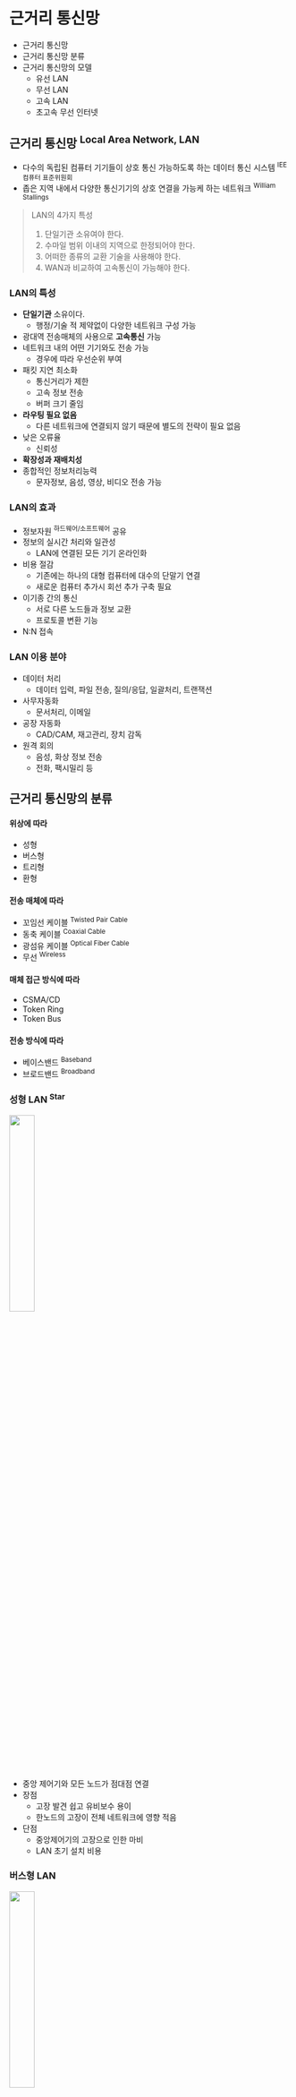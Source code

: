 # 근거리 통신망

- 근거리 통신망
- 근거리 통신망 분류
- 근거리 통신망의 모델
    - 유선 LAN
    - 무선 LAN
    - 고속 LAN
    - 초고속 무선 인터넷

## 근거리 통신망 <sup>Local Area Network, LAN</sup>

- 다수의 독립된 컴퓨터 기기들이 상호 통신 가능하도록 하는 데이터 통신 시스템 <sup>IEE 컴퓨터 표준위원회</sup>
- 좁은 지역 내에서 다양한 통신기기의 상호 연결을 가능케 하는 네트워크 <sup>William Stallings</sup>

> LAN의 4가지 특성
> 1. 단일기관 소유여야 한다.
> 2. 수마일 범위 이내의 지역으로 한정되어야 한다.
> 3. 어떠한 종류의 교환 기술을 사용해야 한다.
> 4. WAN과 비교하여 고속통신이 가능해야 한다.

### LAN의 특성

- **단일기관** 소유이다.
    - 행정/기술 적 제약없이 다양한 네트워크 구성 가능
- 광대역 전송매체의 사용으로 **고속통신** 가능
- 네트워크 내의 어떤 기기와도 전송 가능
    - 경우에 따라 우선순위 부여
- 패킷 지연 최소화
    - 통신거리가 제한
    - 고속 정보 전송
    - 버퍼 크기 줄임
- **라우팅 필요 없음**
    - 다른 네트워크에 연결되지 않기 때문에 별도의 전략이 필요 없음
- 낮은 오류율
    - 신뢰성
- **확장성과 재배치성**
- 종합적인 정보처리능력
    - 문자정보, 음성, 영상, 비디오 전송 가능

### LAN의 효과

- 정보자원 <sup>하드웨어/소프트웨어</sup> 공유
- 정보의 실시간 처리와 일관성
    - LAN에 연결된 모든 기기 온라인화
- 비용 절감
    - 기존에는 하나의 대형 컴퓨터에 대수의 단말기 연결
    - 새로운 컴퓨터 추가시 회선 추가 구축 필요
- 이기종 간의 통신
    - 서로 다른 노드들과 정보 교환
    - 프로토콜 변환 기능
- N:N 접속

### LAN 이용 분야

- 데이터 처리
    - 데이터 입력, 파일 전송, 질의/응답, 일괄처리, 트랜잭션
- 사무자동화
    - 문서처리, 이메일
- 공장 자동화
    - CAD/CAM, 재고관리, 장치 감독
- 원격 회의
    - 음성, 화상 정보 전송
    - 전화, 팩시밀리 등

## 근거리 통신망의 분류

#### 위상에 따라

- 성형
- 버스형
- 트리형
- 환형

#### 전송 매체에 따라

- 꼬임선 케이블 <sup>Twisted Pair Cable</sup>
- 동축 케이블 <sup>Coaxial Cable</sup>
- 광섬유 케이블 <sup>Optical Fiber Cable</sup>
- 무선 <sup>Wireless</sup>

#### 매체 접근 방식에 따라

- CSMA/CD
- Token Ring
- Token Bus

#### 전송 방식에 따라

- 베이스밴드 <sup>Baseband</sup>
- 브로드밴드 <sup>Broadband</sup>

### 성형 LAN <sup>Star</sup>

<img src="img.png"  width="30%"/>

- 중앙 제어기와 모든 노드가 점대점 연결
- 장점
    - 고장 발견 쉽고 유비보수 용이
    - 한노드의 고장이 전체 네트워크에 영향 적음
- 단점
    - 중앙제어기의 고장으로 인한 마비
    - LAN 초기 설치 비용

### 버스형 LAN

<img src="img_1.png"  width="30%"/>

- 버스 케이블에 모든 노드가 접속
- 장점
    - LAN 설치가 쉽고 구축 비용 낮음
    - 노드의 고장이 다른 네트워크에 영향 적음
- 단점
    - 베이스밴드 전송방식을 사용할 경우,
    - 전송거리가 멀어지면 신호 세기가 급격히 약해짐
    - repeater 필요

### 환형 LAN <sup>Ring</sup>

<img src="img_2.png"  width="30%"/>

- 각 노드가 양쪽 노드와 점대점 연결
- 신호는 보통 한 방향으로만 전송
- 장점
    - 설치, 재구송 쉽고 구축 비용 낮음
- 단점
    - 노드 추가 시 선로 절단 필요
    - 통신 제어 복잡

### 트리형 LAN

- 계층형 구조
- 성형 LAN의 변형
- 장단점이 성형 LAN과 유사
- 성형 LAN에 비해
    - 여러 노드 연결 가능
    - 노드간 전송거리 증가

### 베이스밴드 LAN

- 디지털 신호 직접 전송
    - 최대 1km 마다 리피터 필요
- 하나의 고속 <sup>10Mbps ~</sup> 채널 사용
    - 양방향 전송 가능
    - 시분할 다중화 방식 사용
- 꼬임선 케이블 or 동축 케이블 사용

### 브로드밴드 LAN

- 디지털 신호를 아날로그 신호로 변조하여 전송
- 단방향 전송 방식
    - 송신채널, 수신채널 별도 필요
- 주파수 분할 다중화
    - RF <sup>Radio Frequency</sup> 모뎀 사용
- 동축 케이블 or 광섬유 사용

### CSMA/CD

- Carrier Sense Multiple Access with Collision Detection
- 여러 통신 주체들이 동시에 통신하여 발생하는 충돌을 막기위한 프로토콜
- Ethernet에서 사용

#### 동작 방식

1. 노드는 데이터를 전송하기 전에 다른 기기가 통신 회선을 사용 중인지 점검
2. 통신회선이 사용중이라면 임의의 시간만큼 기다린 후 다시 확인
3. 사용중이지 않는 것이 확인되면 데이터 전송
4. 데이터 전송 중 충돌이 발생하면 통신 회선에 연결된 모든 노드에 jam 신호를 전송하여 충돌 사실 전파
5. 충돌이 발생하면 임의의 시간만큼 기다린 후 다시 전송

### Token Ring

- 환형 형태의 LAN을 구성한 뒤 토큰을 가진 노드만이 데이터 전송을 하게하는 제어방식
- IBM의 Ring-LAN

<img src="img_4.png"  width="60%"/>

#### 동작 방식

1. A 노드가 자유 토큰의 상태를 '사용 중'으로 바꿈
2. A 노드가 목적지 C, 송신지 A로 기록한 뒤 데이터를 토큰에 실어 B에게 전송
3. B 는 A가 전송한 토큰의 목적지 확인 후 자기 것이 아니므로 이웃 C에게 전송
4. C는 자신의 것이므로 데이터를 수신
5. C는 토큰을 수신 완료 상태로 변경하고 이웃 D에게 전송
6. D는 자신의 것이 아니므로 이웃 A에게 전송
7. A는 자신이 보냈던 토큰이 C에게 전송되었음을 확인
8. A는 자유토큰에서 데이터 제거 후 이웃 B에게 전송

### Token Bus

- Ethernet + Token Ring
- 물리적 구성은 버스형
- 논리적 구성은 토큰링
- Data Point 사의 ARCNET

<img src="img_3.png"  width="20%"/>

## 유선 LAN

- LAN 케이블로 모뎀을 연결하여 네트워크 구축
- 장점
    - 데이터 전송속도 높음
    - 통신 간섭 적고 안정적인 통신 가능
- 단점
    - 케이블 길이가 길어질 경우 손상 위험
    - 통신장애 발생할 가능성 높아짐
- 전송매체
    - 동축 케이블
    - 꼬임선 케이블
    - 광섬유 케이블
- Ethernet
    - 일반적으로 LAN 구성시 가장 많이 활용되는 기술 규격
    - 토큰 링 등을 대체함
    - OSI 모델에서 물리계층의 신호, 배선, 데이터 링크계층의 MAC 패킷, 프로토콜 정의
    - 속도가 점점 빨라짐 (이더넷 , 패스트 이더넷, 기가비트 이더넷)

## 무선 LAN

- 적외선이나 전파를 사용하여 네트워크 구축
- 장점
    - 이동 중에 통신 가능
    - 빠른 시간 내에 네트워크 구축 가능
    - 노드들의 배치도에 의존 X
    - 복잡한 배선 작업 제거
- 단점
    - 전송 속도가 느림
    - 간섭 가능성
    - 보안 취약
- 무선 LAN 전송 매체
    - 적외선 기술 사용
    - 대부분 2.4GHz ~ 60GHz 주파수 사용

### 무선 LAN의 통신 방식

#### Ad hoc

- "특별한 목적을 위해서"라는 뜻의 라틴어
- 무선 LAN 전파 범위 안에서 무선 LAN 카드를 장착한 노드끼리 직접 통신
- IBSS <sup>Independent Basic Service Set</sup> 라는 독립적 단위로 단독 네트워크 구성
- 다른 IBSS 노드와는 데이터 송수신 불가

#### infrastructure

- 무선 LAN 카드를 장착한 노드들이 허브나 라우터와 연결된 AP <sup>Access Point</sup> 를 통해 통신
- BSS <sup>Basic Service Set</sup>
    - 하나의 AP로 구성되는 무선 LAN
- ESS <sup>Extended Service Set</sup>
    - 서로 연결도니 BSS 들의 집합을 하나의 BSS 처럼 보이게 만드는 무선 LAN

## 고속 LAN

- 기존 LAN 프로토콜을 이용하면서 100Mbps 이상의 고속 통신을 지원하는 LAN
- ex. Fast Ethernet, Gigabit Ethernet, FDDI

### Fast Ethernet

- 100Mbps의 고속 통신을 지원하는 LAN
- 기존 이더넷과 동일하나, 전송 가능한 케이블의 최대 길이를 줄여서 속도 향상
- 매체접근방식 : CSMA/CD

### Gigabit Ethernet

- 1Gbps의 고속 통신을 지원하는 LAN

### FDDI <sup>Fiber Distributed Data Interface</sup>

- 100 Mbps의 고속 통신을 지원하는 LAN
- ANSI 표준 -> ISO 표준
- 광섬유 케이블을 사용, 이중 링 구조의 LAN
- 2개의 링이 token passing 방식으로 운용

### Wibro <sup>Wireless Broadband</sup>

- 이동하면서도 고속의 무선 인터넷을 이용할 수 있는 시스템
- 최대 전송거리 1km, 최대 속도 25Mbps
- CDMA와 와이파이의 장점을 가짐
- 국내 휴대 인터넷 기술 표준으로 제안, IEEE 국제 표준으로 채택, WiMax 표준
- 우리나라 원천 기술
- 4G 이동 통신 기술

